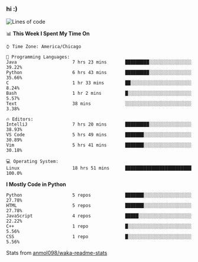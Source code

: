 ### hi :)

<!--START_SECTION:waka-->
![Lines of code](https://img.shields.io/badge/From%20Hello%20World%20I%27ve%20Written-773924%20lines%20of%20code-blue)

📊 **This Week I Spent My Time On** 

```text
⌚︎ Time Zone: America/Chicago

💬 Programming Languages: 
Java                     7 hrs 23 mins       █████████░░░░░░░░░░░░░░░░   39.22% 
Python                   6 hrs 43 mins       █████████░░░░░░░░░░░░░░░░   35.66% 
C                        1 hr 33 mins        ██░░░░░░░░░░░░░░░░░░░░░░░   8.24% 
Bash                     1 hr 2 mins         █░░░░░░░░░░░░░░░░░░░░░░░░   5.57% 
Text                     38 mins             ░░░░░░░░░░░░░░░░░░░░░░░░░   3.38%

🔥 Editors: 
IntelliJ                 7 hrs 20 mins       █████████░░░░░░░░░░░░░░░░   38.93% 
VS Code                  5 hrs 49 mins       ███████░░░░░░░░░░░░░░░░░░   30.89% 
Vim                      5 hrs 41 mins       ███████░░░░░░░░░░░░░░░░░░   30.18%

💻 Operating System: 
Linux                    18 hrs 51 mins      █████████████████████████   100.0%

```

**I Mostly Code in Python** 

```text
Python                   5 repos             ███████░░░░░░░░░░░░░░░░░░   27.78% 
HTML                     5 repos             ███████░░░░░░░░░░░░░░░░░░   27.78% 
JavaScript               4 repos             █████░░░░░░░░░░░░░░░░░░░░   22.22% 
C++                      1 repo              █░░░░░░░░░░░░░░░░░░░░░░░░   5.56% 
CSS                      1 repo              █░░░░░░░░░░░░░░░░░░░░░░░░   5.56%

```



<!--END_SECTION:waka-->

Stats from [anmol098/waka-readme-stats](https://github.com/anmol098/waka-readme-stats)